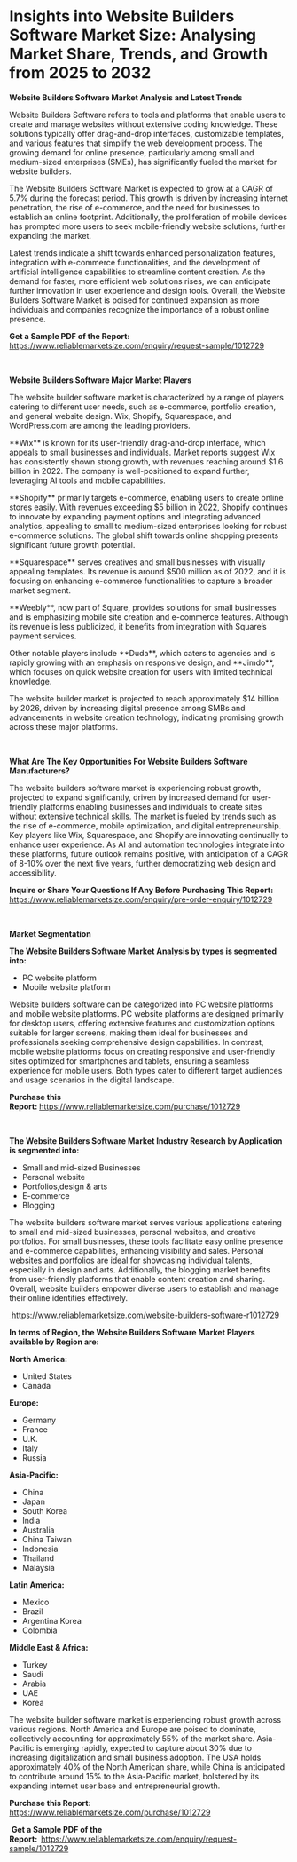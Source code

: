 <p><h1>Insights into Website Builders Software Market Size: Analysing Market Share, Trends, and Growth from 2025 to 2032</h1></p><p><strong>Website Builders Software Market Analysis and Latest Trends</strong></p>
<p><p>Website Builders Software refers to tools and platforms that enable users to create and manage websites without extensive coding knowledge. These solutions typically offer drag-and-drop interfaces, customizable templates, and various features that simplify the web development process. The growing demand for online presence, particularly among small and medium-sized enterprises (SMEs), has significantly fueled the market for website builders.</p><p>The Website Builders Software Market is expected to grow at a CAGR of 5.7% during the forecast period. This growth is driven by increasing internet penetration, the rise of e-commerce, and the need for businesses to establish an online footprint. Additionally, the proliferation of mobile devices has prompted more users to seek mobile-friendly website solutions, further expanding the market.</p><p>Latest trends indicate a shift towards enhanced personalization features, integration with e-commerce functionalities, and the development of artificial intelligence capabilities to streamline content creation. As the demand for faster, more efficient web solutions rises, we can anticipate further innovation in user experience and design tools. Overall, the Website Builders Software Market is poised for continued expansion as more individuals and companies recognize the importance of a robust online presence.</p></p>
<p><strong>Get a Sample PDF of the Report:&nbsp;</strong> <a href="https://www.reliablemarketsize.com/enquiry/request-sample/1012729?utm_campaign=2480&utm_medium=2&utm_source=Github&utm_content=ia&utm_term=16042025&utm_id=website-builders-software">https://www.reliablemarketsize.com/enquiry/request-sample/1012729</a></p>
<p>&nbsp;</p>
<p><strong>Website Builders Software Major Market Players</strong></p>
<p><p>The website builder software market is characterized by a range of players catering to different user needs, such as e-commerce, portfolio creation, and general website design. Wix, Shopify, Squarespace, and WordPress.com are among the leading providers.</p><p>**Wix** is known for its user-friendly drag-and-drop interface, which appeals to small businesses and individuals. Market reports suggest Wix has consistently shown strong growth, with revenues reaching around $1.6 billion in 2022. The company is well-positioned to expand further, leveraging AI tools and mobile capabilities.</p><p>**Shopify** primarily targets e-commerce, enabling users to create online stores easily. With revenues exceeding $5 billion in 2022, Shopify continues to innovate by expanding payment options and integrating advanced analytics, appealing to small to medium-sized enterprises looking for robust e-commerce solutions. The global shift towards online shopping presents significant future growth potential.</p><p>**Squarespace** serves creatives and small businesses with visually appealing templates. Its revenue is around $500 million as of 2022, and it is focusing on enhancing e-commerce functionalities to capture a broader market segment.</p><p>**Weebly**, now part of Square, provides solutions for small businesses and is emphasizing mobile site creation and e-commerce features. Although its revenue is less publicized, it benefits from integration with Square’s payment services.</p><p>Other notable players include **Duda**, which caters to agencies and is rapidly growing with an emphasis on responsive design, and **Jimdo**, which focuses on quick website creation for users with limited technical knowledge.</p><p>The website builder market is projected to reach approximately $14 billion by 2026, driven by increasing digital presence among SMBs and advancements in website creation technology, indicating promising growth across these major platforms.</p></p>
<p>&nbsp;</p>
<p><strong>What Are The Key Opportunities For Website Builders Software Manufacturers?</strong></p>
<p><p>The website builders software market is experiencing robust growth, projected to expand significantly, driven by increased demand for user-friendly platforms enabling businesses and individuals to create sites without extensive technical skills. The market is fueled by trends such as the rise of e-commerce, mobile optimization, and digital entrepreneurship. Key players like Wix, Squarespace, and Shopify are innovating continually to enhance user experience. As AI and automation technologies integrate into these platforms, future outlook remains positive, with anticipation of a CAGR of 8-10% over the next five years, further democratizing web design and accessibility.</p></p>
<p><strong>Inquire or Share Your Questions If Any Before Purchasing This Report:</strong> <a href="https://www.reliablemarketsize.com/enquiry/pre-order-enquiry/1012729?utm_campaign=2480&utm_medium=2&utm_source=Github&utm_content=ia&utm_term=16042025&utm_id=website-builders-software">https://www.reliablemarketsize.com/enquiry/pre-order-enquiry/1012729</a></p>
<p>&nbsp;</p>
<p><strong>Market Segmentation</strong></p>
<p><strong>The Website Builders Software Market Analysis by types is segmented into:</strong></p>
<p><ul><li>PC website platform</li><li>Mobile website platform</li></ul></p>
<p><p>Website builders software can be categorized into PC website platforms and mobile website platforms. PC website platforms are designed primarily for desktop users, offering extensive features and customization options suitable for larger screens, making them ideal for businesses and professionals seeking comprehensive design capabilities. In contrast, mobile website platforms focus on creating responsive and user-friendly sites optimized for smartphones and tablets, ensuring a seamless experience for mobile users. Both types cater to different target audiences and usage scenarios in the digital landscape.</p></p>
<p><strong>Purchase this Report:&nbsp;</strong><a href="https://www.reliablemarketsize.com/purchase/1012729?utm_campaign=2480&utm_medium=2&utm_source=Github&utm_content=ia&utm_term=16042025&utm_id=website-builders-software">https://www.reliablemarketsize.com/purchase/1012729</a></p>
<p>&nbsp;</p>
<p><strong>The Website Builders Software Market Industry Research by Application is segmented into:</strong></p>
<p><ul><li>Small and mid-sized Businesses</li><li>Personal website</li><li>Portfolios,design & arts</li><li>E-commerce</li><li>Blogging</li></ul></p>
<p><p>The website builders software market serves various applications catering to small and mid-sized businesses, personal websites, and creative portfolios. For small businesses, these tools facilitate easy online presence and e-commerce capabilities, enhancing visibility and sales. Personal websites and portfolios are ideal for showcasing individual talents, especially in design and arts. Additionally, the blogging market benefits from user-friendly platforms that enable content creation and sharing. Overall, website builders empower diverse users to establish and manage their online identities effectively.</p></p>
<p><a href="https://www.reliablemarketsize.com/website-builders-software-r1012729?utm_campaign=2480&utm_medium=2&utm_source=Github&utm_content=ia&utm_term=16042025&utm_id=website-builders-software">&nbsp;https://www.reliablemarketsize.com/website-builders-software-r1012729</a></p>
<p><strong>In terms of Region, the Website Builders Software Market Players available by Region are:</strong></p>
<p>
    <p> <strong> North America: </strong>
        <ul>
            <li>United States</li>
            <li>Canada</li>
        </ul>
        </p> 
    <p> <strong> Europe: </strong>
        <ul>
            <li>Germany</li>
            <li>France</li>
            <li>U.K.</li>
            <li>Italy</li>
            <li>Russia</li>
        </ul>
        </p> 
    <p> <strong> Asia-Pacific: </strong>
        <ul>
            <li>China</li>
            <li>Japan</li>
            <li>South Korea</li>
            <li>India</li>
            <li>Australia</li>
            <li>China Taiwan</li>
            <li>Indonesia</li>
            <li>Thailand</li>
            <li>Malaysia</li>
        </ul>
        </p> 
    <p> <strong> Latin America: </strong>
        <ul>
            <li>Mexico</li>
            <li>Brazil</li>
            <li>Argentina Korea</li>
            <li>Colombia</li>
        </ul>
        </p> 
    <p> <strong> Middle East & Africa: </strong>
        <ul>
            <li>Turkey</li>
            <li>Saudi</li>
            <li>Arabia</li>
            <li>UAE</li>
            <li>Korea</li>
        </ul>
    </p>
    </p>
<p><p>The website builder software market is experiencing robust growth across various regions. North America and Europe are poised to dominate, collectively accounting for approximately 55% of the market share. Asia-Pacific is emerging rapidly, expected to capture about 30% due to increasing digitalization and small business adoption. The USA holds approximately 40% of the North American share, while China is anticipated to contribute around 15% to the Asia-Pacific market, bolstered by its expanding internet user base and entrepreneurial growth.</p></p>
<p><strong>Purchase this Report: </strong><a href="https://www.reliablemarketsize.com/purchase/1012729?utm_campaign=2480&utm_medium=2&utm_source=Github&utm_content=ia&utm_term=16042025&utm_id=website-builders-software">https://www.reliablemarketsize.com/purchase/1012729</a></p>
<p>&nbsp;<strong>Get a Sample PDF of the Report:&nbsp;&nbsp;</strong><a href="https://www.reliablemarketsize.com/enquiry/request-sample/1012729?utm_campaign=2480&utm_medium=2&utm_source=Github&utm_content=ia&utm_term=16042025&utm_id=website-builders-software">https://www.reliablemarketsize.com/enquiry/request-sample/1012729</a></p>
<p><strong></strong></p>
<p><p></p><p></p><p></p></p>